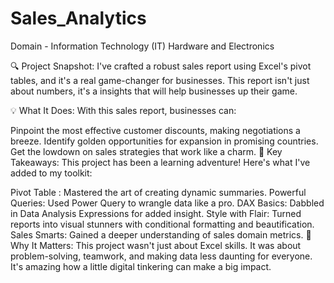 # Sales_Analytics
Domain - Information Technology (IT) Hardware and Electronics

🔍 Project Snapshot: I've crafted a robust sales report using Excel's pivot tables, and it's a real game-changer for businesses. This report isn't just about numbers, it's a insights that will help businesses up their game.

💡 What It Does: With this sales report, businesses can:

Pinpoint the most effective customer discounts, making negotiations a breeze.
Identify golden opportunities for expansion in promising countries.
Get the lowdown on sales strategies that work like a charm.
🌟 Key Takeaways: This project has been a learning adventure! Here's what I've added to my toolkit:

Pivot Table : Mastered the art of creating dynamic summaries.
Powerful Queries: Used Power Query to wrangle data like a pro.
DAX Basics: Dabbled in Data Analysis Expressions for added insight.
Style with Flair: Turned reports into visual stunners with conditional formatting and beautification.
Sales Smarts: Gained a deeper understanding of sales domain metrics.
🌟 Why It Matters: This project wasn't just about Excel skills. It was about problem-solving, teamwork, and making data less daunting for everyone. It's amazing how a little digital tinkering can make a big impact.
